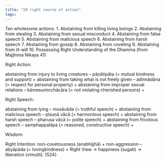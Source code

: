 ```yaml
---
title: "10 right course of action"
tags: 
---
```


Ten wholesome actions: 1. Abstaining from killing living beings 2. Abstaining from stealing 3. Abstaining from sexual misconduct 4. Abstaining from false speech 5. Abstaining from malicious speech 6. Abstaining from harsh speech 7. Abstaining from gossip 8. Abstaining from coveting 9. Abstaining from ill-will 10. Possessing Right Understanding of the Dhamma (from Majjhima Nikaya 41)

Right Action: 

abstaining from injury to living creatures – pāṇātipāta (= mutual kindness and support) + abstaining from taking what is not freely given – adinnādāna (= respect for personal property) + abstaining from improper sexual relations – kāmesumicchācāra (= not violating cherished persons) + 

Right Speech: 

abstaining from lying – musāvāda (= truthful speech) + abstaining from malicious speech – pisuṇā vācā (= harmonious speech) + abstaining from harsh speech – pharusa vācā (= polite speech) + abstaining from frivolous speech – samphappalāpa (= reasoned, constructive speech) + 

Wisdom:

Right Intention: non-covetousness (anabhijjhā) + non-aggression – abyāpāda (= lovingkindness) + Right View → happiness (sugati) → liberation (vimutti). {524}